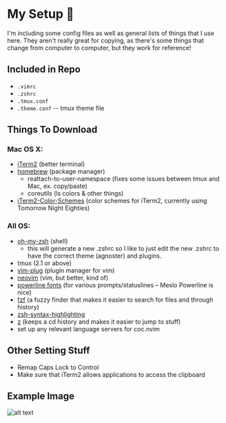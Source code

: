 # My Setup 🌟

I'm including some config files as well as general lists of things that I use here. They aren't really great for copying, as there's some things that change from computer to computer, but they work for reference! 

## Included in Repo
* `.vimrc`
* `.zshrc`
* `.tmux.conf`
* `.theme.conf` -- tmux theme file

## Things To Download
### Mac OS X:
* [iTerm2](https://www.iterm2.com/) (better terminal)
* [homebrew](https://brew.sh/) (package manager)
  * reattach-to-user-namespace (fixes some issues between tmux and Mac, ex. copy/paste)
  * coreutils (ls colors & other things)
* [iTerm2-Color-Schemes](https://github.com/mbadolato/iTerm2-Color-Schemes) (color schemes for iTerm2, currently using Tomorrow Night Eighties)
### All OS:
* [oh-my-zsh](https://github.com/robbyrussell/oh-my-zsh) (shell)
  * this will generate a new .zshrc so I like to just edit the new .zshrc to have the correct theme (agnoster) and plugins.
* tmux (2.1 or above)
* [vim-plug](https://github.com/junegunn/vim-plug) (plugin manager for vim)
* [neovim](https://github.com/neovim/neovim) (vim, but better, kind of)
* [powerline fonts](https://github.com/powerline/fonts) (for various prompts/statuslines – Meslo Powerline is nice)
* [fzf](https://github.com/junegunn/fzf) (a fuzzy finder that makes it easier to search for files and through history)
* [zsh-syntax-highlighting](https://github.com/zsh-users/zsh-syntax-highlighting)
* [z](https://github.com/rupa/z) (keeps a cd history and makes it easier to jump to stuff)
* set up any relevant language servers for coc.nvim

## Other Setting Stuff
* Remap Caps Lock to Control
* Make sure that iTerm2 allows applications to access the clipboard

## Example Image
![alt text](https://user-images.githubusercontent.com/12420326/49762791-cbd89f00-fc98-11e8-964d-760ced039cb3.png)
